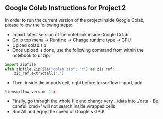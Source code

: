 ## Google Colab Instructions for Project 2
In order to run the current version of the project inside Google Colab, please follow the following steps:
 * Import latest version of the notebook inside Google Colab
 * Go to top menu -> Runtime -> Change runtime type -> GPU
 * Upload colab.zip
 * Once upload is done, use the following command from within the notebook to unzip:
```python
import zipfile
with zipfile.ZipFile("colab.zip", 'r') as zip_ref:
    zip_ref.extractall(".")
```
 * Then, inside the imports cell, right before tensorflow import, add:
```python
%tensorflow_version 1.x
```
 * Finally, go through the whole file and change very ../data into ./data - Be careful! cmd+f will not search inside wrapped cells
 * Run All and enjoy the speed of Google's GPU!